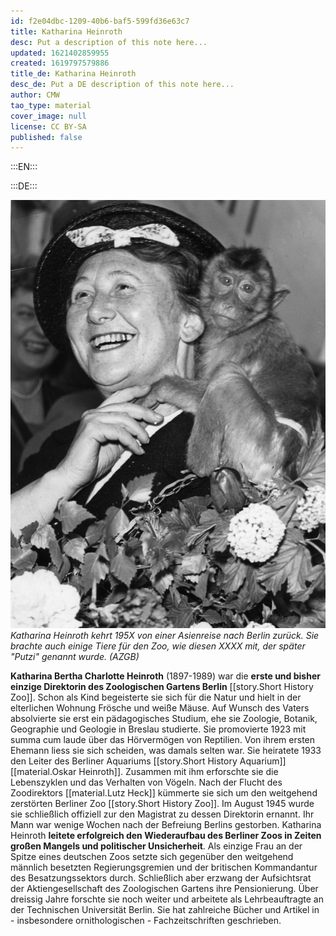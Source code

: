 ```yaml
---
id: f2e04dbc-1209-40b6-baf5-599fd36e63c7
title: Katharina Heinroth
desc: Put a description of this note here...
updated: 1621402859955
created: 1619797579886
title_de: Katharina Heinroth
desc_de: Put a DE description of this note here...
author: CMW
tao_type: material
cover_image: null
license: CC BY-SA
published: false
---
```


:::EN:::


:::DE:::


![Katharina Heinroth mit einem jungen Affen auf ihrer Schulter](images/cmw/Heinroth_Putzi_1955.jpg)
*Katharina Heinroth kehrt 195X von einer Asienreise nach Berlin zurück. Sie brachte auch einige Tiere für den Zoo, wie diesen XXXX mit, der später "Putzi" genannt wurde. (AZGB)*

**Katharina Bertha Charlotte Heinroth** (1897-1989) war die **erste und bisher einzige Direktorin des Zoologischen Gartens Berlin** [[story.Short History Zoo]]. Schon als Kind begeisterte sie sich für die Natur und hielt in der elterlichen Wohnung Frösche und weiße Mäuse. Auf Wunsch des Vaters absolvierte sie erst ein pädagogisches Studium, ehe sie Zoologie, Botanik, Geographie und Geologie in Breslau studierte. Sie promovierte 1923 mit summa cum laude über das Hörvermögen von Reptilien. Von ihrem ersten Ehemann liess sie sich scheiden, was damals selten war. Sie heiratete 1933 den Leiter des Berliner Aquariums [[story.Short History Aquarium]] [[material.Oskar Heinroth]]. Zusammen mit ihm erforschte sie die Lebenszyklen und das Verhalten von Vögeln.
Nach der Flucht des Zoodirektors [[material.Lutz Heck]] kümmerte sie sich um den weitgehend zerstörten Berliner Zoo [[story.Short History Zoo]]. Im August 1945 wurde sie schließlich offiziell zur den Magistrat zu dessen Direktorin ernannt. Ihr Mann war wenige Wochen nach der Befreiung Berlins gestorben.
Katharina Heinroth **leitete erfolgreich den Wiederaufbau des Berliner Zoos in Zeiten großen Mangels und politischer Unsicherheit**. Als einzige Frau an der Spitze eines deutschen Zoos setzte sich gegenüber den weitgehend männlich besetzten Regierungsgremien und der britischen Kommandantur des Besatzungssektors durch. Schließlich aber erzwang der Aufsichtsrat der Aktiengesellschaft des Zoologischen Gartens ihre Pensionierung. Über dreissig Jahre forschte sie noch weiter und arbeitete als Lehrbeauftragte an der Technischen Universität Berlin. Sie hat zahlreiche Bücher und Artikel in - insbesondere ornithologischen - Fachzeitschriften geschrieben.